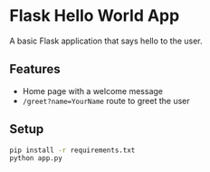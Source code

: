 # Flask Hello World App

A basic Flask application that says hello to the user.

## Features
- Home page with a welcome message
- `/greet?name=YourName` route to greet the user

## Setup
```bash
pip install -r requirements.txt
python app.py
